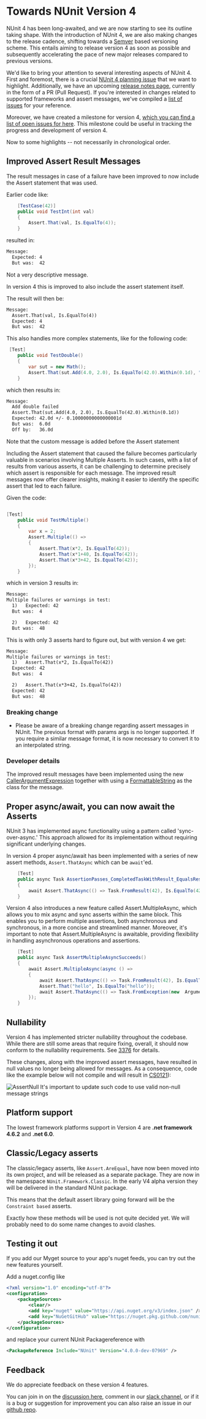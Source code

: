# Towards NUnit Version 4

NUnit 4 has been long-awaited, and we are now starting to see its outline taking shape. With the introduction of NUnit 4, we are also making changes to the release cadence, shifting towards a [Semver](https://semver.org) based versioning scheme. This entails aiming to release version 4 as soon as possible and subsequently accelerating the pace of new major releases compared to previous versions.

We'd like to bring your attention to several interesting aspects of NUnit 4. First and foremost, there is a crucial [NUnit 4 planning issue](https://github.com/nunit/nunit/issues/3325) that we want to highlight.  Additionally, we have an upcoming [release notes page](https://github.com/nunit/docs/blob/62c43cbbd32b8424c974d5ec50d5463a5c4cd621/docs/articles/nunit/release-notes/framework.md), currently in the form of a PR (Pull Request). If you're interested in changes related to supported frameworks and assert messages, we've compiled a [list of issues](https://github.com/nunit/nunit/issues/4431) for your reference.  

Moreover, we have created a milestone for version 4, [which you can find a list of open issues for here](https://github.com/nunit/nunit/issues?q=is%3Aopen+is%3Aissue+milestone%3A4.0). This milestone could be useful in tracking the progress and development of version 4.

Now to some highlights -- not necessarily in chronological order.

## Improved Assert Result Messages

The result messages in case of a failure have been improved to now include the Assert statement that was used.

Earlier code like:

```cs
    [TestCase(42)]
    public void TestInt(int val)
    {
        Assert.That(val, Is.EqualTo(4));
    }
```

resulted in:

```txt
Message: 
  Expected: 4
  But was:  42
```

Not a very descriptive message.

In version 4 this is improved to also include the assert statement itself.

The result will then be:

```txt
Message: 
  Assert.That(val, Is.EqualTo(4))
  Expected: 4
  But was:  42
```

This also handles more complex statements, like for the following code:

```cs
 [Test]
    public void TestDouble()
    {
        var sut = new Math();
        Assert.That(sut.Add(4.0, 2.0), Is.EqualTo(42.0).Within(0.1d), "Add double failed");
    }
```

which then results in:

```txt
Message: 
  Add double failed
  Assert.That(sut.Add(4.0, 2.0), Is.EqualTo(42.0).Within(0.1d))
  Expected: 42.0d +/- 0.10000000000000001d
  But was:  6.0d
  Off by:   36.0d
```

Note that the custom message is added before the Assert statement

Including the Assert statement that caused the failure becomes particularly valuable in scenarios involving Multiple Asserts. In such cases, with a list of results from various asserts, it can be challenging to determine precisely which assert is responsible for each message. The improved result messages now offer clearer insights, making it easier to identify the specific assert that led to each failure.

Given the code:

```cs

[Test]
    public void TestMultiple()
    {
        var x = 2;
        Assert.Multiple(() =>
        {
            Assert.That(x*2, Is.EqualTo(42));
            Assert.That(x*1+40, Is.EqualTo(42));
            Assert.That(x*3+42, Is.EqualTo(42));
        });
    }
```

which in version 3 results in:

```txt
Message: 
Multiple failures or warnings in test:
  1)   Expected: 42
  But was:  4

  2)   Expected: 42
  But was:  48
```

This is with only 3 asserts hard to figure out, but with version 4 we get:

```txt
Message: 
Multiple failures or warnings in test:
  1)   Assert.That(x*2, Is.EqualTo(42))
  Expected: 42
  But was:  4

  2)   Assert.That(x*3+42, Is.EqualTo(42))
  Expected: 42
  But was:  48
```

### Breaking change

* Please be aware of a breaking change regarding assert messages in NUnit. The previous format with params args is no longer supported. If you require a similar message format, it is now necessary to convert it to an interpolated string.
  
### Developer details

The improved result messages have been implemented using the new [CallerArgumentExpression](https://learn.microsoft.com/en-us/dotnet/csharp/language-reference/proposals/csharp-10.0/caller-argument-expression) together with using a [FormattableString](https://learn.microsoft.com/en-us/dotnet/api/system.formattablestring?view=net-6.0) as the class for the message.  

## Proper async/await, you can now await the Asserts

NUnit 3 has implemented async functionality using a pattern called 'sync-over-async.' This approach allowed for its implementation without requiring significant underlying changes.

In version 4 proper async/await has been implemented with a series of new assert methods, `Assert.ThatAsync` which can be `await`'ed.

```cs
    [Test]
    public async Task AssertionPasses_CompletedTaskWithResult_EqualsResult()
    {
        await Assert.ThatAsync(() => Task.FromResult(42), Is.EqualTo(42));
    }
```

Version 4 also introduces a new feature called Assert.MultipleAsync, which allows you to mix async and sync asserts within the same block. This enables you to perform multiple assertions, both asynchronous and synchronous, in a more concise and streamlined manner. Moreover, it's important to note that Assert.MultipleAsync is awaitable, providing flexibility in handling asynchronous operations and assertions.

```cs
    [Test]
    public async Task AssertMultipleAsyncSucceeds()
    {
        await Assert.MultipleAsync(async () =>
        {
            await Assert.ThatAsync(() => Task.FromResult(42), Is.EqualTo(42));
            Assert.That("hello", Is.EqualTo("hello"));
            await Assert.ThatAsync(() => Task.FromException(new  ArgumentNullException)), Throws.ArgumentNullException);
        });
    }
```

## Nullability

Version 4 has implemented stricter nullability throughout the codebase. While there are still some areas that require fixing, overall, it should now conform to the nullability requirements.  See [3376](https://github.com/nunit/nunit/issues/3376) for details.

These changes, along with the improved assert messages, have resulted in null values no longer being allowed for messages. As a consequence, code like the example below will not compile and will result in [CS0121](https://learn.microsoft.com/en-us/dotnet/csharp/misc/cs0121?f1url=%3FappId%3Droslyn%26k%3Dk(CS0121))):

![AssertNull](~/images/AssertNull.png)
It's important to update such code to use valid non-null message strings

## Platform support

The lowest framework platforms support in Version 4 are **.net framework 4.6.2** and **.net 6.0**.

## Classic/Legacy asserts

The classic/legacy asserts, like `Assert.AreEqual`, have now been moved into its own project, and will be released as a separate package.  They are now in the namespace `NUnit.Framework.Classic`.
In the early V4 alpha version they will be delivered in the standard NUnit package.

This means that the default assert library going forward will be the `Constraint based` asserts.

Exactly how these methods will be used is not quite decided yet.  We will probably need to do some name changes to avoid clashes.

## Testing it out

If you add our Myget source to your app's nuget feeds, you can try out the new features yourself.

Add a nuget.config like

```xml
<?xml version="1.0" encoding="utf-8"?>
<configuration>
    <packageSources>
        <clear/>
        <add key="nuget" value="https://api.nuget.org/v3/index.json" />
        <add key="NuGetGitHub" value="https://nuget.pkg.github.com/nunit/index.json" />
    </packageSources>
</configuration>
```

and replace your current NUnit Packagereference with

```xml
<PackageReference Include="NUnit" Version="4.0.0-dev-07969" />
```

## Feedback

We do appreciate feedback on these version 4 features.  

You can join in on the [discussion here](https://github.com/nunit/nunit/discussions/4437), comment in our [slack channel](https://nunit.slack.com), or if it is a bug or suggestion for improvement you can also  raise an issue in our [github repo](https://github.com/nunit/nunit/issues).
